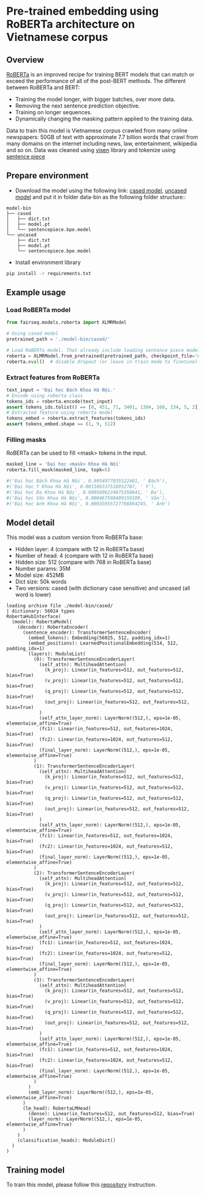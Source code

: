 # Pre-trained embedding using RoBERTa architecture on Vietnamese corpus

## Overview

[RoBERTa](https://arxiv.org/abs/1907.11692) is an improved recipe for training BERT models that can match or exceed the performance of all of the post-BERT methods. The different between RoBERTa and BERT:

- Training the model longer, with bigger batches, over more data.
- Removing the next sentence prediction objective.
- Training on longer sequences.
- Dynamically changing the masking pattern applied to the training data.

Data to train this model is Vietnamese corpus crawled from many online newspapers: 50GB of text with approximate 7.7 billion words that crawl from many domains on the internet including news, law, entertainment, wikipedia and so on. Data was cleaned using [visen](https://github.com/nguyenvulebinh/visen) library and tokenize using [sentence piece](https://github.com/google/sentencepiece)

## Prepare environment

- Download the model using the following link: [cased model](https://bit.ly/vibert-cased), [uncased model](https://bit.ly/vibert-uncased) and put it in folder data-bin as the following folder structure::

```text
model-bin
├── cased
│   ├── dict.txt
│   ├── model.pt
│   └── sentencepiece.bpe.model
└── uncased
    ├── dict.txt
    ├── model.pt
    └── sentencepiece.bpe.model

```

- Install environment library
```bash
pip install -r requirements.txt
```

## Example usage

### Load RoBERTa model

```python
from fairseq.models.roberta import XLMRModel

# Using cased model
pretrained_path = './model-bin/cased/'

# Load RoBERTa model. That already include loading sentence piece model
roberta = XLMRModel.from_pretrained(pretrained_path, checkpoint_file='model.pt')
roberta.eval()  # disable dropout (or leave in train mode to finetune)
```

### Extract features from RoBERTa

```python
text_input = 'Đại học Bách Khoa Hà Nội.'
# Encode using roberta class
tokens_ids = roberta.encode(text_input)
assert tokens_ids.tolist() == [0, 451, 71, 3401, 1384, 168, 234, 5, 2]
# Extracted feature using roberta model
tokens_embed = roberta.extract_features(tokens_ids)
assert tokens_embed.shape == (1, 9, 512)
```

### Filling masks

RoBERTa can be used to fill \<mask\> tokens in the input.

```python
masked_line = 'Đại học <mask> Khoa Hà Nội'
roberta.fill_mask(masked_line, topk=5)

#('Đại học Bách Khoa Hà Nội', 0.9954977035522461, ' Bách'),
#('Đại học Y Khoa Hà Nội', 0.001166337518952787, ' Y'),
#('Đại học Đa Khoa Hà Nội', 0.0005696234875358641, ' Đa'),
#('Đại học Văn Khoa Hà Nội', 0.000467598409159109, ' Văn'),
#('Đại học Anh Khoa Hà Nội', 0.00035955727798864245, ' Anh')
```

## Model detail

This model was a custom version from RoBERTa base:

- Hidden layer: 4 (compare with 12 in RoBERTa base)
- Number of head: 4 (compare with 12 in RoBERTa base)
- Hidden size: 512 (compare with 768 in RoBERTa base)
- Number params: 35M
- Model size: 452MB
- Dict size: 50k words
- Two versions: cased (with dictionary case sensitive) and uncased (all word is lower)

```text
loading archive file ./model-bin/cased/
| dictionary: 56024 types
RobertaHubInterface(
  (model): RobertaModel(
    (decoder): RobertaEncoder(
      (sentence_encoder): TransformerSentenceEncoder(
        (embed_tokens): Embedding(56025, 512, padding_idx=1)
        (embed_positions): LearnedPositionalEmbedding(514, 512, padding_idx=1)
        (layers): ModuleList(
          (0): TransformerSentenceEncoderLayer(
            (self_attn): MultiheadAttention(
              (k_proj): Linear(in_features=512, out_features=512, bias=True)
              (v_proj): Linear(in_features=512, out_features=512, bias=True)
              (q_proj): Linear(in_features=512, out_features=512, bias=True)
              (out_proj): Linear(in_features=512, out_features=512, bias=True)
            )
            (self_attn_layer_norm): LayerNorm((512,), eps=1e-05, elementwise_affine=True)
            (fc1): Linear(in_features=512, out_features=1024, bias=True)
            (fc2): Linear(in_features=1024, out_features=512, bias=True)
            (final_layer_norm): LayerNorm((512,), eps=1e-05, elementwise_affine=True)
          )
          (1): TransformerSentenceEncoderLayer(
            (self_attn): MultiheadAttention(
              (k_proj): Linear(in_features=512, out_features=512, bias=True)
              (v_proj): Linear(in_features=512, out_features=512, bias=True)
              (q_proj): Linear(in_features=512, out_features=512, bias=True)
              (out_proj): Linear(in_features=512, out_features=512, bias=True)
            )
            (self_attn_layer_norm): LayerNorm((512,), eps=1e-05, elementwise_affine=True)
            (fc1): Linear(in_features=512, out_features=1024, bias=True)
            (fc2): Linear(in_features=1024, out_features=512, bias=True)
            (final_layer_norm): LayerNorm((512,), eps=1e-05, elementwise_affine=True)
          )
          (2): TransformerSentenceEncoderLayer(
            (self_attn): MultiheadAttention(
              (k_proj): Linear(in_features=512, out_features=512, bias=True)
              (v_proj): Linear(in_features=512, out_features=512, bias=True)
              (q_proj): Linear(in_features=512, out_features=512, bias=True)
              (out_proj): Linear(in_features=512, out_features=512, bias=True)
            )
            (self_attn_layer_norm): LayerNorm((512,), eps=1e-05, elementwise_affine=True)
            (fc1): Linear(in_features=512, out_features=1024, bias=True)
            (fc2): Linear(in_features=1024, out_features=512, bias=True)
            (final_layer_norm): LayerNorm((512,), eps=1e-05, elementwise_affine=True)
          )
          (3): TransformerSentenceEncoderLayer(
            (self_attn): MultiheadAttention(
              (k_proj): Linear(in_features=512, out_features=512, bias=True)
              (v_proj): Linear(in_features=512, out_features=512, bias=True)
              (q_proj): Linear(in_features=512, out_features=512, bias=True)
              (out_proj): Linear(in_features=512, out_features=512, bias=True)
            )
            (self_attn_layer_norm): LayerNorm((512,), eps=1e-05, elementwise_affine=True)
            (fc1): Linear(in_features=512, out_features=1024, bias=True)
            (fc2): Linear(in_features=1024, out_features=512, bias=True)
            (final_layer_norm): LayerNorm((512,), eps=1e-05, elementwise_affine=True)
          )
        )
        (emb_layer_norm): LayerNorm((512,), eps=1e-05, elementwise_affine=True)
      )
      (lm_head): RobertaLMHead(
        (dense): Linear(in_features=512, out_features=512, bias=True)
        (layer_norm): LayerNorm((512,), eps=1e-05, elementwise_affine=True)
      )
    )
    (classification_heads): ModuleDict()
  )
)
```

## Training model

To train this model, please follow this [repository](https://github.com/pytorch/fairseq/tree/master/examples/roberta) instruction.
